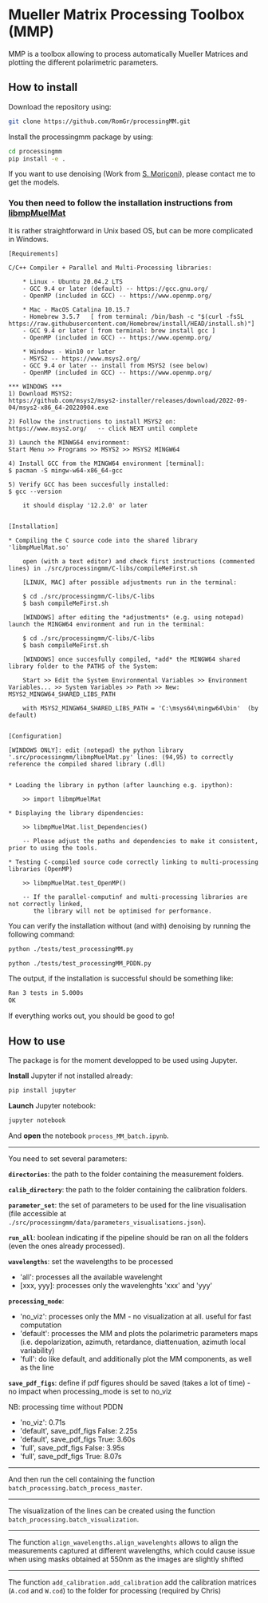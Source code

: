 # Mueller Matrix Processing Toolbox (MMP)

MMP is a toolbox allowing to process automatically Mueller Matrices and plotting the different polarimetric parameters.

## How to install

Download the repository using:
```sh
git clone https://github.com/RomGr/processingMM.git
```
Install the processingmm package by using:
```sh
cd processingmm
pip install -e .
```
If you want to use denoising (Work from [S. Moriconi](https://github.com/stefanomoriconi)), please contact me to get the models.

### You then need to follow the installation instructions from [libmpMuelMat](https://github.com/stefanomoriconi/libmpMuelMat)

It is rather straightforward in Unix based OS, but can be more complicated in Windows.

    [Requirements] 
    
    C/C++ Compiler + Parallel and Multi-Processing libraries: 
    	
    	* Linux - Ubuntu 20.04.2 LTS
    	- GCC 9.4 or later (default) -- https://gcc.gnu.org/ 
    	- OpenMP (included in GCC) -- https://www.openmp.org/ 

    	* Mac - MacOS Catalina 10.15.7
    	- Homebrew 3.5.7   [ from terminal: /bin/bash -c "$(curl -fsSL https://raw.githubusercontent.com/Homebrew/install/HEAD/install.sh)"]
    	- GCC 9.4 or later [ from terminal: brew install gcc ]
    	- OpenMP (included in GCC) -- https://www.openmp.org/

    	* Windows - Win10 or later
    	- MSYS2 -- https://www.msys2.org/ 
    	- GCC 9.4 or later -- install from MSYS2 (see below)
    	- OpenMP (included in GCC) -- https://www.openmp.org/

	*** WINDOWS ***
	1) Download MSYS2:
	https://github.com/msys2/msys2-installer/releases/download/2022-09-04/msys2-x86_64-20220904.exe

	2) Follow the instructions to install MSYS2 on:
	https://www.msys2.org/   -- click NEXT until complete
	
	3) Launch the MINWG64 environment:
	Start Menu >> Programs >> MSYS2 >> MSYS2 MINGW64
	
	4) Install GCC from the MINGW64 environment [terminal]:
	$ pacman -S mingw-w64-x86_64-gcc
	
	5) Verify GCC has been succesfully installed:
	$ gcc --version
	
		it should display '12.2.0' or later

    
    [Installation]

	* Compiling the C source code into the shared library 'libmpMuelMat.so'

		open (with a text editor) and check first instructions (commented lines) in ./src/processingmm/C-libs/compileMeFirst.sh

		[LINUX, MAC] after possible adjustments run in the terminal:

		$ cd ./src/processingmm/C-libs/C-libs
		$ bash compileMeFirst.sh

		[WINDOWS] after editing the *adjustments* (e.g. using notepad) launch the MINGW64 environment and run in the terminal:

		$ cd ./src/processingmm/C-libs/C-libs
		$ bash compileMeFirst.sh 
		
        [WINDOWS] once succesfully compiled, *add* the MINGW64 shared library folder to the PATHS of the System:

        Start >> Edit the System Environmental Variables >> Environment Variables... >> System Variables >> Path >> New: MSYS2_MINGW64_SHARED_LIBS_PATH

        with MSYS2_MINGW64_SHARED_LIBS_PATH = 'C:\msys64\mingw64\bin'  (by default)
 

    [Configuration]

	[WINDOWS ONLY]: edit (notepad) the python library '.src/processingmm/libmpMuelMat.py' lines: (94,95) to correctly reference the compiled shared library (.dll)
	

	* Loading the library in python (after launching e.g. ipython):

		>> import libmpMuelMat

	* Displaying the library dipendencies:

		>> libmpMuelMat.list_Dependencies()
		
		-- Please adjust the paths and dependencies to make it consistent, prior to using the tools.

	* Testing C-compiled source code correctly linking to multi-processing libraries (OpenMP)

		>> libmpMuelMat.test_OpenMP()

		-- If the parallel-computinf and multi-processing libraries are not correctly linked,
		   the library will not be optimised for performance.


You can verify the installation without (and with) denoising by running the following command:
```sh
python ./tests/test_processingMM.py
```

```sh
python ./tests/test_processingMM_PDDN.py
```
The output, if the installation is successful should be something like:
```sh
Ran 3 tests in 5.000s
OK
```

If everything works out, you should be good to go! 

## How to use
The package is for the moment developped to be used using Jupyter.

**Install** Jupyter if not installed already:
```sh
pip install jupyter
```

**Launch** Jupyter notebook:
```sh
jupyter notebook
```

And **open** the notebook `process_MM_batch.ipynb`.

-----

You need to set several parameters:

**`directories`**: the path to the folder containing the measurement folders.

**`calib_directory`**: the path to the folder containing the calibration folders.

**`parameter_set`**: the set of parameters to be used for the line visualisation (file accessible at `./src/processingmm/data/parameters_visualisations.json`).

**`run_all`**: boolean indicating if the pipeline should be ran on all the folders (even the ones already processed).

**`wavelengths`**: set the wavelengths to be processed

- 'all': processes all the available wavelenght
- [xxx, yyy]: processes only the wavelenghts 'xxx' and 'yyy'

**`processing_mode`**:

- 'no_viz': processes only the MM - no visualization at all. useful for fast computation
- 'default': processes the MM and plots the polarimetric parameters maps (i.e. depolarization, azimuth, retardance, diattenuation, azimuth local variability)
- 'full': do like default, and additionally plot the MM components, as well as the line

**`save_pdf_figs`**: define if pdf figures should be saved (takes a lot of time) - no impact when processing_mode is set to no_viz

NB: processing time without PDDN
- 'no_viz': 0.71s
- 'default', save_pdf_figs False: 2.25s
- 'default', save_pdf_figs True: 3.60s
- 'full', save_pdf_figs False: 3.95s
- 'full', save_pdf_figs True: 8.07s

-----

And then run the cell containing the function `batch_processing.batch_process_master`.

-----

The visualization of the lines can be created using the function `batch_processing.batch_visualization`.

-----

The function `align_wavelengths.align_wavelenghts` allows to align the measurements captured at different wavelengths, which could cause issue when using masks obtained at 550nm as the images are slightly shifted 

-----

The function `add_calibration.add_calibration` add the calibration matrices (`A.cod` and `W.cod`) to the folder for processing (required by Chris)
